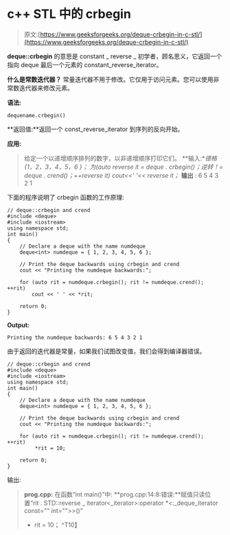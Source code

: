 # c++ STL 中的 crbegin

> 原文:[https://www.geeksforgeeks.org/deque-crbegin-in-c-stl/](https://www.geeksforgeeks.org/deque-crbegin-in-c-stl/)

**deque::crbegin** 的意思是 constant _ reverse _ 初学者，顾名思义，它返回一个指向 deque 最后一个元素的 constant_reverse_iterator。

**什么是常数迭代器？**
常量迭代器不用于修改。它仅用于访问元素。您可以使用非常数迭代器来修改元素。

**语法:**

```
dequename.crbegin()
```

**返回值:**返回一个 const_reverse_iterator 到序列的反向开始。

**应用:**

> 给定一个以递增顺序排列的数字，以非递增顺序打印它们。
> **输入:**德格{1，2，3，4，5，6 }；
> **为(auto reverse it = deque . crbegin()；逆转！= deque . crend()；++reverse it)
> cout<<' '<<* reverse it；**
> **输出** : 6 5 4 3 2 1

下面的程序说明了 crbegin 函数的工作原理:

```
// deque::crbegin and crend
#include <deque>
#include <iostream>
using namespace std;
int main()
{
    // Declare a deque with the name numdeque
    deque<int> numdeque = { 1, 2, 3, 4, 5, 6 };

    // Print the deque backwards using crbegin and crend
    cout << "Printing the numdeque backwards:";

    for (auto rit = numdeque.crbegin(); rit != numdeque.crend(); ++rit)
        cout << ' ' << *rit;

    return 0;
}
```

**Output:**

```
Printing the numdeque backwards: 6 5 4 3 2 1

```

由于返回的迭代器是常量，如果我们试图改变值，我们会得到编译器错误。

```
// deque::crbegin and crend
#include <deque>
#include <iostream>
using namespace std;
int main()
{
    // Declare a deque with the name numdeque
    deque<int> numdeque = { 1, 2, 3, 4, 5, 6 };

    // Print the deque backwards using crbegin and crend
    cout << "Printing the numdeque backwards:";

    for (auto rit = numdeque.crbegin(); rit != numdeque.crend(); ++rit)
         *rit = 10;

    return 0;
}
```

输出:

> **prog.cpp:** 在函数“int main()”中:
> **prog.cpp:14:8:错误:**赋值只读位置“rit . STD::reverse _ iterator<_iterator>:operator *<:_deque_iterator const="" int="">>()”
> * rit = 10；
> ^T10】